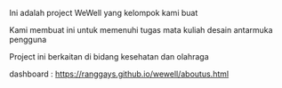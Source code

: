 Ini adalah project WeWell yang kelompok kami buat

Kami membuat ini untuk memenuhi tugas mata kuliah desain antarmuka pengguna

Project ini berkaitan di bidang kesehatan dan olahraga

dashboard : https://ranggays.github.io/wewell/aboutus.html
